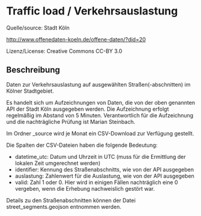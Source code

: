 # Traffic load / Verkehrsauslastung

Quelle/source: Stadt Köln

http://www.offenedaten-koeln.de/offene-daten/?did=20

Lizenz/License: Creative Commons CC-BY 3.0

## Beschreibung

Daten zur Verkehrsauslastung auf ausgewählten Straßen(-abschnitten) im Kölner Stadtgebiet.

Es handelt sich um Aufzeichnungen von Daten, die von der oben genannten API der Stadt Köln ausgegeben werden. Die Aufzeichnung erfolgt regelmäßig im Abstand von 5 Minuten. Verantwortlich für die Aufzeichnung und die nachträgliche Prüfung ist Marian Steinbach.

Im Ordner _source wird je Monat ein CSV-Download zur Verfügung gestellt.

Die Spalten der CSV-Dateien haben die folgende Bedeutung:

* datetime_utc: Datum und Uhrzeit in UTC (muss für die Ermittlung der lokalen Zeit umgerechnet werden)
* identifier: Kennung des Straßenabschnitts, wie von der API ausgegeben
* auslastung: Zahlenwert für die Auslastung, wie von der API ausgegeben
* valid: Zahl 1 oder 0. Hier wird in einigen Fällen nachträglich eine 0 vergeben, wenn die Erhebung nachweislich gestört war.

Details zu den Straßenabschnitten können der Datei street_segments.geojson entnommen werden.
